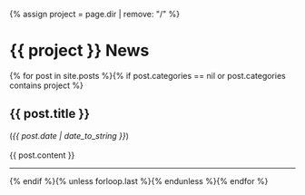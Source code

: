 {% assign project = page.dir | remove: "/" %}
<div id="ce-static-content"> 
<h1 id="news">{{ project }} News</h1>
{% for post in site.posts %}{% if post.categories == nil or post.categories contains project %}
<a name = "{{post.title | remove:' '}}"></a>
<h2>{{ post.title }}</h2> 
(<i>{{ post.date | date_to_string }}</i>)
<br><br>
{{ post.content }}
<hr>
{% endif %}{% unless forloop.last %}{% endunless %}{% endfor %}
</div>
